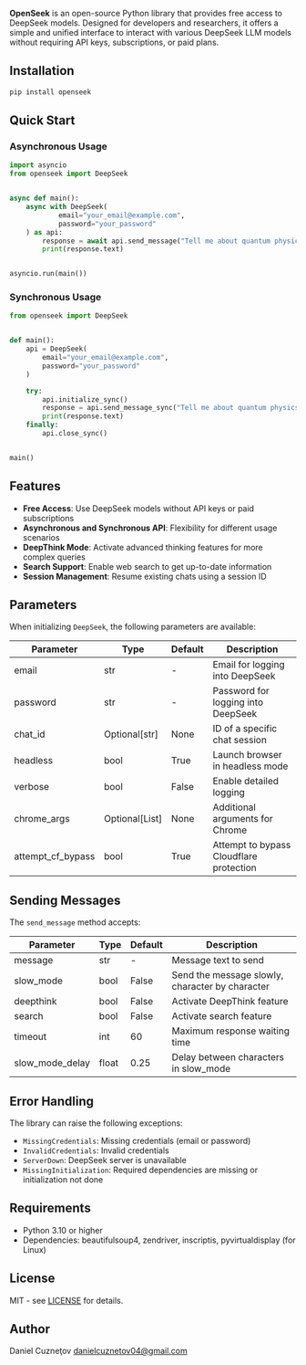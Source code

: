 **OpenSeek** is an open-source Python library that provides free access to DeepSeek models. Designed for developers and
researchers, it offers a simple and unified interface to interact with various DeepSeek LLM models without requiring API
keys, subscriptions, or paid plans.

## Installation

```cmd
pip install openseek
```

## Quick Start

### Asynchronous Usage

```python
import asyncio
from openseek import DeepSeek


async def main():
    async with DeepSeek(
            email="your_email@example.com",
            password="your_password"
    ) as api:
        response = await api.send_message("Tell me about quantum physics")
        print(response.text)


asyncio.run(main())
```

### Synchronous Usage

```python
from openseek import DeepSeek


def main():
    api = DeepSeek(
        email="your_email@example.com",
        password="your_password"
    )

    try:
        api.initialize_sync()
        response = api.send_message_sync("Tell me about quantum physics")
        print(response.text)
    finally:
        api.close_sync()


main()
```

## Features

- **Free Access**: Use DeepSeek models without API keys or paid subscriptions
- **Asynchronous and Synchronous API**: Flexibility for different usage scenarios
- **DeepThink Mode**: Activate advanced thinking features for more complex queries
- **Search Support**: Enable web search to get up-to-date information
- **Session Management**: Resume existing chats using a session ID

## Parameters

When initializing `DeepSeek`, the following parameters are available:

| Parameter         | Type             | Default | Description                             |
|-------------------|------------------|---------|-----------------------------------------|
| email             | str              | -       | Email for logging into DeepSeek         |
| password          | str              | -       | Password for logging into DeepSeek      |
| chat_id           | Optional\[str\]  | None    | ID of a specific chat session           |
| headless          | bool             | True    | Launch browser in headless mode         |
| verbose           | bool             | False   | Enable detailed logging                 |
| chrome_args       | Optional\[List\] | None    | Additional arguments for Chrome         |
| attempt_cf_bypass | bool             | True    | Attempt to bypass Cloudflare protection |

## Sending Messages

The `send_message` method accepts:

| Parameter       | Type  | Default | Description                                     |
|-----------------|-------|---------|-------------------------------------------------|
| message         | str   | -       | Message text to send                            |
| slow_mode       | bool  | False   | Send the message slowly, character by character |
| deepthink       | bool  | False   | Activate DeepThink feature                      |
| search          | bool  | False   | Activate search feature                         |
| timeout         | int   | 60      | Maximum response waiting time                   |
| slow_mode_delay | float | 0.25    | Delay between characters in slow\_mode          |

## Error Handling

The library can raise the following exceptions:

- `MissingCredentials`: Missing credentials (email or password)
- `InvalidCredentials`: Invalid credentials
- `ServerDown`: DeepSeek server is unavailable
- `MissingInitialization`: Required dependencies are missing or initialization not done

## Requirements

- Python 3.10 or higher
- Dependencies: beautifulsoup4, zendriver, inscriptis, pyvirtualdisplay (for Linux)

## License

MIT - see [LICENSE](LICENSE) for details.

## Author

Daniel Cuzneţov <danielcuznetov04@gmail.com>
